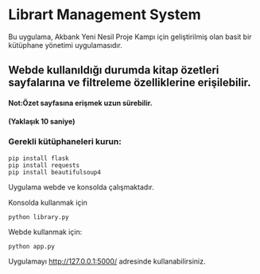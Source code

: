 # Librart Management System
Bu uygulama, Akbank Yeni Nesil Proje Kampı için geliştirilmiş olan basit bir kütüphane yönetimi uygulamasıdır.

## Webde kullanıldığı durumda kitap özetleri sayfalarına ve filtreleme özelliklerine erişilebilir.
#### Not:Özet sayfasına erişmek uzun sürebilir.
#### (Yaklaşık 10 saniye)
### Gerekli kütüphaneleri kurun:
    pip install flask
    pip install requests
    pip install beautifulsoup4
Uygulama webde ve konsolda çalışmaktadır.

Konsolda kullanmak için

    python library.py

Webde kullanmak için:

    python app.py

Uygulamayı http://127.0.0.1:5000/ adresinde kullanabilirsiniz.
